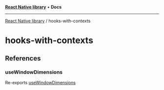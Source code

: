 [**React Native library**](../index.md) • **Docs**

***

[React Native library](../modules.md) / hooks-with-contexts

# hooks-with-contexts

## References

### useWindowDimensions

Re-exports [useWindowDimensions](useWindowDimensions/functions/useWindowDimensions.md)
